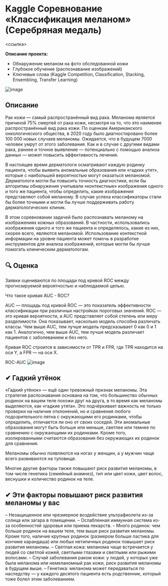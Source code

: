 # **Kaggle Соревнование «Классификация меланом» (Серебряная медаль)**

<ссылка>

**Описание проекта:**
- Обнаружение меланом на фото обследованной кожи
- Глубокое обучение (распознавание изображений)
- Ключевые слова (Kaggle Competition, Classification, Stacking, Ensembling, Transfer Learning)

![image](https://github.com/user-attachments/assets/a294f42a-1370-442a-95bd-cbe79073c29f)

## Описание
Рак кожи — самый распространённый вид рака. Меланома является причиной 75% смертей от рака кожи, несмотря на то, что это наименее распространённый вид рака кожи. По оценкам Американского онкологического общества, в 2020 году было диагностировано более 100 000 новых случаев меланомы. Ожидается, что  в будущем 7000 человек умрут от этого заболевания. Как и в случае с другими видами рака, раннее и точное выявление — потенциально с помощью анализа данных — может повысить эффективность лечения.

В настоящее время дерматологи осматривают каждую родинку пациента, чтобы выявить аномальные образования или «гадких утят», которые с наибольшей вероятностью могут оказаться меланомой. Дерматологи могли бы повысить точность диагностики, если бы алгоритмы обнаружения учитывали «контекстные» изображения одного и того же пациента, чтобы определить, какие изображения представляют собой меланому. В случае успеха классификаторы стали бы более точными и могли бы лучше поддерживать работу дерматологических клиник.

В этом соревновании задачей было распознавать меланому на изображениях кожных образований. В частности, использовались изображения одного и того же пациента и определялось, какие из них, скорее всего, являются меланомой. Использование контекстной информации на уровне пациента может помочь в разработке инструментов для анализа изображений, которые могли бы лучше помогать клиническим дерматологам.

## 🔍 Оценка
Заявки оцениваются по площади под кривой ROC между прогнозируемой вероятностью и наблюдаемой целью.

Что такое кривая AUC - ROC?

AUC — площадь под кривой ROC — это показатель эффективности классификации при различных настройках пороговых значений. ROC — это кривая вероятности, а AUC представляет собой степень или меру разделимости. Она показывает, насколько модель способна различать классы. Чем выше AUC, тем лучше модель предсказывает 0 как 0 и 1 как 1. Аналогично, чем выше AUC, тем лучше модель различает пациентов с заболеванием и без него.

Кривая ROC строится в зависимости от TPR и FPR, где TPR находится на оси Y, а FPR — на оси X.

ROC-AUC
![image](https://github.com/user-attachments/assets/2111ae13-0fe3-4a73-a6a8-79c523903ff9)

## ✔ Гадкий утёнок
«Гадкий утёнок» — ещё один тревожный признак меланомы. Эта стратегия распознавания основана на том, что большинство обычных родинок на вашем теле похожи друг на друга, в то время как меланомы выделяются, как «гадкие утята». Это подчёркивает важность не только проверки на наличие отклонений, но и сравнения любого подозрительного пятна с окружающими его родинками, чтобы определить, отличается ли оно от своих соседей. Эти аномальные образования могут быть больше или меньше, светлее или темнее по сравнению с окружающими их родинками. Кроме того, изолированными считаются образования без окружающих их родинок для сравнения.

Меланомы обычно появляются на ногах у женщин, а у мужчин чаще всего развиваются на туловище.

Многие другие факторы также повышают риск развития меланомы, в том числе генетика (семейный анамнез), тип или цвет кожи, цвет волос, веснушки и количество родинок на теле.

## ✔ Эти факторы повышают риск развития меланомы у вас
– Незащищенное или чрезмерное воздействие ультрафиолета из-за солнца или загара в помещении.
– Ослабленная иммунная система из-за особенностей здоровья или приема лекарств.
– Много родинок: чем больше родинок на вашем теле, тем выше риск развития меланомы. Кроме того, наличие крупных родинок (размером больше ластика для кончике карандаша) или любых нетипичных родинок повышает риск развития меланомы.
– Светлая кожа: меланома чаще встречается у людей со светлой кожей, светлыми глазами и светлыми или рыжими волосами.
– Случай заболевания раком кожи: у людей, у которых уже была меланома или немеланомный рак кожи, риск развития меланомы в будущем выше.
– Генетика: меланома может передаваться по наследству — у каждого десятого пациента есть родственник, который тоже болел этим заболеванием.
